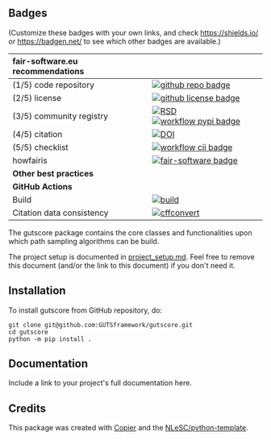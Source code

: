 ## Badges

(Customize these badges with your own links, and check https://shields.io/ or https://badgen.net/ to see which other badges are available.)

| fair-software.eu recommendations | |
| :-- | :--  |
| (1/5) code repository              | [![github repo badge](https://img.shields.io/badge/github-repo-000.svg?logo=github&labelColor=gray&color=blue)](https://github.com/GUTSframework/gutscore) |
| (2/5) license                      | [![github license badge](https://img.shields.io/github/license/GUTSframework/gutscore)](https://github.com/GUTSframework/gutscore) |
| (3/5) community registry           | [![RSD](https://img.shields.io/badge/rsd-gutscore-00a3e3.svg)](https://www.research-software.nl/software/gutscore) [![workflow pypi badge](https://img.shields.io/pypi/v/gutscore.svg?colorB=blue)](https://pypi.python.org/project/gutscore/) |
| (4/5) citation                     | [![DOI](https://zenodo.org/badge/DOI/<replace-with-created-DOI>.svg)](https://doi.org/<replace-with-created-DOI>)|
| (5/5) checklist                    | [![workflow cii badge](https://bestpractices.coreinfrastructure.org/projects/<replace-with-created-project-identifier>/badge)](https://bestpractices.coreinfrastructure.org/projects/<replace-with-created-project-identifier>) |
| howfairis                          | [![fair-software badge](https://img.shields.io/badge/fair--software.eu-%E2%97%8F%20%20%E2%97%8F%20%20%E2%97%8F%20%20%E2%97%8F%20%20%E2%97%8B-yellow)](https://fair-software.eu) |
| **Other best practices**           | &nbsp; |
| **GitHub Actions**                 | &nbsp; |
| Build                              | [![build](https://github.com/GUTSframework/gutscore/actions/workflows/build.yml/badge.svg)](https://github.com/GUTSframework/gutscore/actions/workflows/build.yml) |
| Citation data consistency          | [![cffconvert](https://github.com/GUTSframework/gutscore/actions/workflows/cffconvert.yml/badge.svg)](https://github.com/GUTSframework/gutscore/actions/workflows/cffconvert.yml) |## How to use gutscore

The gutscore package contains the core classes and functionalities upon which path sampling algorithms can be build.

The project setup is documented in [project_setup.md](project_setup.md). Feel free to remove this document (and/or the link to this document) if you don't need it.

## Installation

To install gutscore from GitHub repository, do:

```console
git clone git@github.com:GUTSframework/gutscore.git
cd gutscore
python -m pip install .
```

## Documentation

Include a link to your project's full documentation here.



## Credits

This package was created with [Copier](https://github.com/copier-org/copier) and the [NLeSC/python-template](https://github.com/NLeSC/python-template).
